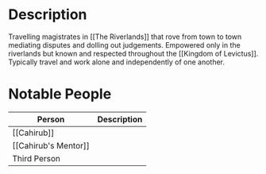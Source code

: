 # Description
Travelling magistrates in [[The Riverlands]] that rove from town to town mediating disputes and dolling out judgements. Empowered only in the riverlands but known and respected throughout the [[Kingdom of Levictus]]. Typically travel and work alone and independently of one another.

# Notable People
| Person               | Description |
| -------------------- | ----------- |
| [[Cahirub]]          |             |
| [[Cahirub's Mentor]] |             |
| Third Person                     |             |